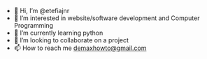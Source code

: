 - 👋 Hi, I’m @etefiajnr
- 👀 I’m interested in website/software development and Computer Programming
- 🌱 I’m currently learning python
- 💞️ I’m looking to collaborate on a project 
- 📫 How to reach me demaxhowto@gmail.com

<!---
etefiajnr/etefiajnr is a ✨ special ✨ repository because its `README.md` (this file) appears on your GitHub profile.
You can click the Preview link to take a look at your changes.
--->
